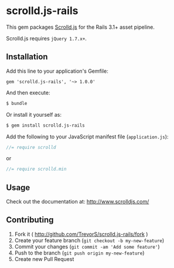 # scrolld.js-rails

This gem packages [Scrolld.js](https://github.com/charliegeiger89/Scrolld.js) for the Rails 3.1+ asset pipeline.

Scrolld.js requires `jQuery 1.7.x+`.

## Installation

Add this line to your application's Gemfile:
```
gem 'scrolld.js-rails', '~> 1.0.0'
```

And then execute:
```bash
$ bundle
```

Or install it yourself as:
```bash
$ gem install scrolld.js-rails
```

Add the following to your JavaScript manifest file (`application.js`):

```js
//= require scrolld
```

or

```js
//= require scrolld.min
```

## Usage

Check out the documentation at: http://www.scrolldjs.com/

## Contributing

1. Fork it ( http://github.com/TrevorS/scrolld.js-rails/fork )
2. Create your feature branch (`git checkout -b my-new-feature`)
3. Commit your changes (`git commit -am 'Add some feature'`)
4. Push to the branch (`git push origin my-new-feature`)
5. Create new Pull Request
